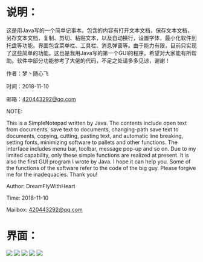 # 说明：
    
这是用Java写的一个简单记事本。包含的内容有打开文本文档，保存文本文档，另存文本文档，复制、剪切、粘贴文本，以及自动换行，设置字体，最小化软件到托盘等功能。界面包含菜单栏、工具栏、消息弹窗等。由于能力有限，目前只实现了这些简单的功能。这也是我用Java写的第一个GUI的程序。希望对大家能有所帮助。软件中部分功能参考了大佬的代码，不足之处请多多见谅，谢谢！

作者：梦丶随心飞

时间：2018-11-10

邮箱：420443292@qq.com

NOTE:

This is a SimpleNotepad written by Java. The contents include open text from documents, save text to documents, changing-path save text to documents, copying, cutting, pasting text, and automatic line breaking, setting fonts, minimizing software to pallets and other functions. The interface includes menu bar, toolbar, message pop-up and so on. Due to my limited capability, only these simple functions are realized at present. It is also the first GUI program I wrote by Java. I hope it can help you. Some of the functions of the software refer to the code of the big guy. Please forgive me for the inadequacies. Thank you!

Author: DreamFlyWithHeart

Time: 2018-11-10

Mailbox: 420443292@qq.com

# 界面：
    
<img src="https://i.loli.net/2018/11/11/5be84259ec589.png"/>
<img src="https://i.loli.net/2018/11/11/5be8425a16731.png"/>
<img src="https://i.loli.net/2018/11/11/5be8425c90bdb.png"/>
<img src="https://i.loli.net/2018/11/11/5be8425cbad3f.png"/>
<img src="https://i.loli.net/2018/11/11/5be8425cc2781.png"/>







